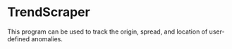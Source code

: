 # TrendScraper
This program can be used to track the origin, spread, and location of user-defined anomalies.
